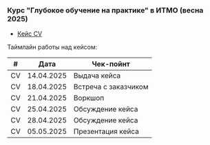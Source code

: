 ### Курс "Глубокое обучение на практике" в ИТМО (весна 2025)

- [Кейс CV](Кейсы/cv_object_detection.md)

Таймлайн работы над кейсом:

| #    |   Дата     |  Чек-пойнт           |
|------|------------|----------------------|
| CV   | 14.04.2025 | Выдача кейса         |
| CV   | 18.04.2025 | Встреча с заказчиком |
| CV   | 21.04.2025 | Воркшоп              |
| CV   | 25.04.2025 | Обсуждение кейса     |
| CV   | 28.04.2025 | Обсуждение кейса     |
| CV   | 05.05.2025 | Презентация кейса    |
